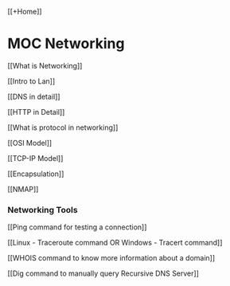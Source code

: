 [[+Home]]

# MOC Networking

[[What is Networking]]

[[Intro to Lan]]

[[DNS in detail]]

[[HTTP in Detail]]


[[What is protocol in networking]]

[[OSI Model]]

[[TCP-IP Model]]

[[Encapsulation]]

[[NMAP]]



### Networking Tools
[[Ping command for testing a connection]]

[[Linux - Traceroute command  OR  Windows - Tracert command]]

[[WHOIS command to know more information about a domain]]

[[Dig command to manually query Recursive DNS Server]]
